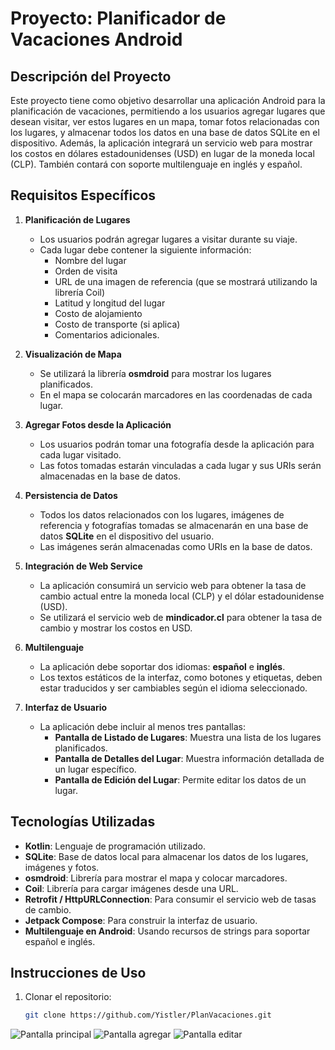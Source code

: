# Proyecto: Planificador de Vacaciones Android

## Descripción del Proyecto

Este proyecto tiene como objetivo desarrollar una aplicación Android para la planificación de vacaciones, 
permitiendo a los usuarios agregar lugares que desean visitar, ver estos lugares en un mapa, tomar fotos relacionadas con los lugares, 
y almacenar todos los datos en una base de datos SQLite en el dispositivo. Además, la aplicación integrará un servicio web para mostrar 
los costos en dólares estadounidenses (USD) en lugar de la moneda local (CLP). También contará con soporte multilenguaje en inglés y español.

## Requisitos Específicos

1. **Planificación de Lugares**
   - Los usuarios podrán agregar lugares a visitar durante su viaje.
   - Cada lugar debe contener la siguiente información:
     - Nombre del lugar
     - Orden de visita
     - URL de una imagen de referencia (que se mostrará utilizando la librería Coil)
     - Latitud y longitud del lugar
     - Costo de alojamiento
     - Costo de transporte (si aplica)
     - Comentarios adicionales.

2. **Visualización de Mapa**
   - Se utilizará la librería **osmdroid** para mostrar los lugares planificados.
   - En el mapa se colocarán marcadores en las coordenadas de cada lugar.

3. **Agregar Fotos desde la Aplicación**
   - Los usuarios podrán tomar una fotografía desde la aplicación para cada lugar visitado.
   - Las fotos tomadas estarán vinculadas a cada lugar y sus URIs serán almacenadas en la base de datos.

4. **Persistencia de Datos**
   - Todos los datos relacionados con los lugares, imágenes de referencia y fotografías tomadas se almacenarán en una base de datos **SQLite** en el dispositivo del usuario.
   - Las imágenes serán almacenadas como URIs en la base de datos.

5. **Integración de Web Service**
   - La aplicación consumirá un servicio web para obtener la tasa de cambio actual entre la moneda local (CLP) y el dólar estadounidense (USD).
   - Se utilizará el servicio web de **mindicador.cl** para obtener la tasa de cambio y mostrar los costos en USD.

6. **Multilenguaje**
   - La aplicación debe soportar dos idiomas: **español** e **inglés**.
   - Los textos estáticos de la interfaz, como botones y etiquetas, deben estar traducidos y ser cambiables según el idioma seleccionado.

7. **Interfaz de Usuario**
   - La aplicación debe incluir al menos tres pantallas:
     - **Pantalla de Listado de Lugares**: Muestra una lista de los lugares planificados.
     - **Pantalla de Detalles del Lugar**: Muestra información detallada de un lugar específico.
     - **Pantalla de Edición del Lugar**: Permite editar los datos de un lugar.

## Tecnologías Utilizadas

- **Kotlin**: Lenguaje de programación utilizado.
- **SQLite**: Base de datos local para almacenar los datos de los lugares, imágenes y fotos.
- **osmdroid**: Librería para mostrar el mapa y colocar marcadores.
- **Coil**: Librería para cargar imágenes desde una URL.
- **Retrofit / HttpURLConnection**: Para consumir el servicio web de tasas de cambio.
- **Jetpack Compose**: Para construir la interfaz de usuario.
- **Multilenguaje en Android**: Usando recursos de strings para soportar español e inglés.

## Instrucciones de Uso

1. Clonar el repositorio:
   ```bash
   git clone https://github.com/Yistler/PlanVacaciones.git

![Pantalla principal](https://raw.githubusercontent.com/Yistler/PlanVacaciones/refs/heads/main/img/detalle.png)
![Pantalla agregar](https://raw.githubusercontent.com/Yistler/PlanVacaciones/refs/heads/main/img/formulario.png)
![Pantalla editar](https://raw.githubusercontent.com/Yistler/PlanVacaciones/refs/heads/main/img/lista.png)

